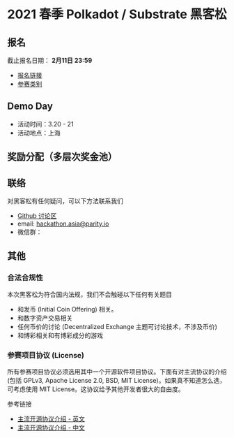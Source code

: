 # 2021 春季 Polkadot / Substrate 黑客松

## 报名

截止报名日期： **2月11日 23:59**

- [报名链接](https://shimo.im/forms/gphHCQHpkXYcwKGP/fill)
- [参赛类别](./docs/categories.md)

## Demo Day

- 活动时间：3.20 - 21
- 活动地点：上海

## 奖励分配（多层次奖金池）

## 联络

对黑客松有任何疑问，可以下方法联系我们

- [Github 讨论区](https://github.com/ParityAsia/hackathon-2021-spring/discussions)
- email: hackathon.asia@parity.io
- 微信群：

## 其他

### 合法合规性

本次黑客松为符合国内法规，我们不会触碰以下任何有关题目

- 和发币 (Initial Coin Offering) 相关。
- 和数字资产交易相关
- 任何币价的讨论 (Decentralized Exchange 主题可讨论技术，不涉及币价)
- 和博彩相关和有博彩成分的游戏

### 参赛项目协议 (License)

所有参赛项目协议必须选用其中一个开源软件项目协议。下面有对主流协议的介绍 (包括 GPLv3, Apache License 2.0, BSD, MIT License)。如果真不知道怎么选，可考虑使用 MIT License。这协议给予其他开发者很大的自由度。

参考链接

- [主流开源协议介绍 - 英文](https://www.freecodecamp.org/news/how-open-source-licenses-work-and-how-to-add-them-to-your-projects-34310c3cf94/)
- [主流开源协议介绍 - 中文](https://www.runoob.com/w3cnote/open-source-license.html)
